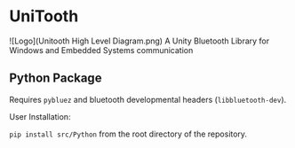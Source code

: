 # UniTooth
![Logo](Unitooth High Level Diagram.png)
A Unity Bluetooth Library for Windows and Embedded Systems communication

## Python Package

Requires `pybluez` and bluetooth developmental headers
(`libbluetooth-dev`).

User Installation:

`pip install src/Python` from the root directory of the repository.

